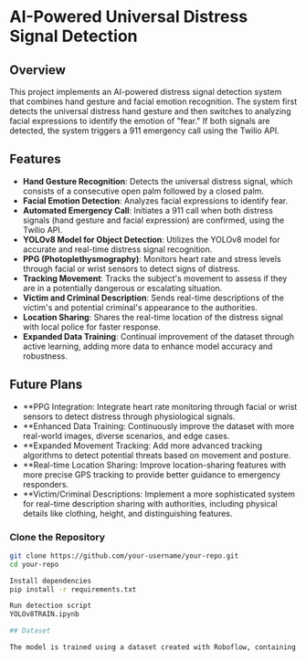 # AI-Powered Universal Distress Signal Detection

## Overview

This project implements an AI-powered distress signal detection system that combines hand gesture and facial emotion recognition. The system first detects the universal distress hand gesture and then switches to analyzing facial expressions to identify the emotion of "fear." If both signals are detected, the system triggers a 911 emergency call using the Twilio API.

## Features

- **Hand Gesture Recognition**: Detects the universal distress signal, which consists of a consecutive open palm followed by a closed palm.
- **Facial Emotion Detection**: Analyzes facial expressions to identify fear.
- **Automated Emergency Call**: Initiates a 911 call when both distress signals (hand gesture and facial expression) are confirmed, using the Twilio API.
- **YOLOv8 Model for Object Detection**: Utilizes the YOLOv8 model for accurate and real-time distress signal recognition.
- **PPG (Photoplethysmography)**: Monitors heart rate and stress levels through facial or wrist sensors to detect signs of distress.
- **Tracking Movement**: Tracks the subject's movement to assess if they are in a potentially dangerous or escalating situation.
- **Victim and Criminal Description**: Sends real-time descriptions of the victim's and potential criminal's appearance to the authorities.
- **Location Sharing**: Shares the real-time location of the distress signal with local police for faster response.
- **Expanded Data Training**: Continual improvement of the dataset through active learning, adding more data to enhance model accuracy and robustness.

## Future Plans

- **PPG Integration: Integrate heart rate monitoring through facial or wrist sensors to detect distress through physiological signals.
- **Enhanced Data Training: Continuously improve the dataset with more real-world images, diverse scenarios, and edge cases.
- **Expanded Movement Tracking: Add more advanced tracking algorithms to detect potential threats based on movement and posture.
- **Real-time Location Sharing: Improve location-sharing features with more precise GPS tracking to provide better guidance to emergency responders.
- **Victim/Criminal Descriptions: Implement a more sophisticated system for real-time description sharing with authorities, including physical details like clothing, height, and distinguishing features.

### Clone the Repository

```bash
git clone https://github.com/your-username/your-repo.git
cd your-repo

Install dependencies
pip install -r requirements.txt

Run detection script
YOLOv8TRAIN.ipynb

## Dataset

The model is trained using a dataset created with Roboflow, containing images of distress hand gestures and facial expressions. The dataset will be continually updated with new images and real-world data for further model enhancement.
